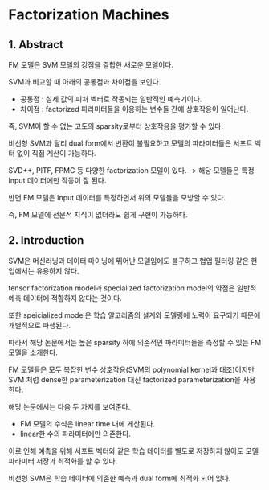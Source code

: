 # Factorization Machines

## 1. Abstract

FM 모델은 SVM 모델의 강점을 결합한 새로운 모델이다.

SVM과 비교할 때 아래의 공통점과 차이점을 보인다.
- 공통점 : 실제 값의 피처 벡터로 작동되는 일반적인 예측기이다.
- 차이점 : factorized 파라미터들을 이용하는 변수들 간에 상호작용이 일어난다.

즉, SVM이 할 수 없는 고도의 sparsity로부터 상호작용을 평가할 수 있다.

비선형 SVM과 달리 dual form에서 변환이 불필요하고 모델의 파라미터들은 서포트 벡터 없이 직접 계산이 가능하다.

SVD++, PITF, FPMC 등 다양한 factorization 모델이 있다. -> 해당 모델들은 특정 Input 데이터에만 작동이 잘 된다.

반면 FM 모델은 Input 데이터를 특정하면서 위의 모델들을 모방할 수 있다.

즉, FM 모델에 전문적 지식이 없더라도 쉽게 구현이 가능하다.

## 2. Introduction

SVM은 머신러닝과 데이터 마이닝에 뛰어난 모델임에도 불구하고 협업 필터링 같은 현업에서는 유용하지 않다.

tensor factorization model과 specialized factorization model의 약점은 일반적 예측 데이터에 적합하지 않다는 것이다.

또한 speicialized model은 학습 알고리즘의 설계와 모델링에 노력이 요구되기 때문에 개별적으로 파생된다.

따라서 해당 논문에서는 높은 sparsity 하에 의존적인 파라미터들을 측정할 수 있는 FM 모델을 소개한다.

FM 모델들은 모두 복잡한 변수 상호작용(SVM의 polynomial kernel과 대조)이지만 SVM 처럼 dense한 parameterization 대신 factorized parameterization을 사용한다.

해당 논문에서는 다음 두 가지를 보여준다.
- FM 모델의 수식은 linear time 내에 게산된다.
- linear한 수의 파라미터에만 의존한다.

이로 인해 예측을 위해 서포트 벡터와 같은 학습 데이터를 별도로 저장하지 않아도 모델 파라미터 저장과 최적화를 할 수 있다.

비선형 SVM은 학습 데이터에 의존한 예측과 dual form에 최적화 되어 있다.
